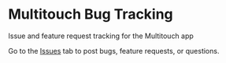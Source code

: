 # Multitouch Bug Tracking
Issue and feature request tracking for the Multitouch app

Go to the [Issues](https://github.com/Brass-Monkery/Multitouch-Bugs/issues) tab to post bugs, feature requests, or questions.
